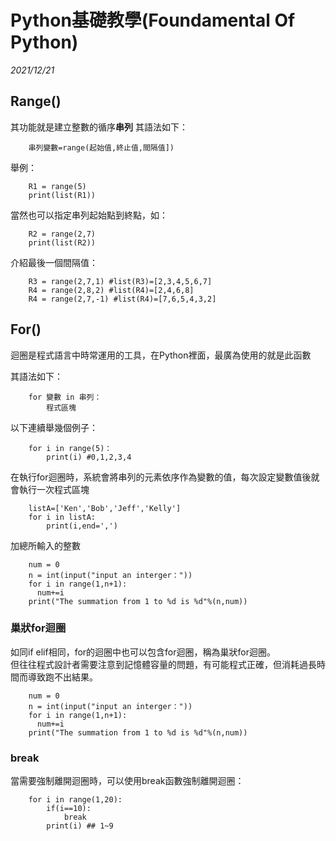 # Python基礎教學(Foundamental Of Python)

_2021/12/21_
## Range()
其功能就是建立整數的循序**串列**
其語法如下：
```python= 
    串列變數=range(起始值,終止值,間隔值])
```
舉例：
```python= 
    R1 = range(5)
    print(list(R1))
```
當然也可以指定串列起始點到終點，如：
```python= 
    R2 = range(2,7)
    print(list(R2))
```
介紹最後一個間隔值：
```python= 
    R3 = range(2,7,1) #list(R3)=[2,3,4,5,6,7] 
    R4 = range(2,8,2) #list(R4)=[2,4,6,8]
    R4 = range(2,7,-1) #list(R4)=[7,6,5,4,3,2]
```

## For()
迴圈是程式語言中時常運用的工具，在Python裡面，最廣為使用的就是此函數  

其語法如下：
```python= 
    for 變數 in 串列：
        程式區塊
```
以下連續舉幾個例子：
```python= 
    for i in range(5)：
        print(i) #0,1,2,3,4
```
在執行for迴圈時，系統會將串列的元素依序作為變數的值，每次設定變數值後就會執行一次程式區塊
```python= 
    listA=['Ken','Bob','Jeff','Kelly']
    for i in listA:
        print(i,end=',')
```
加總所輸入的整數
```python= 
    num = 0
    n = int(input("input an interger："))
    for i in range(1,n+1):
      num+=i
    print("The summation from 1 to %d is %d"%(n,num)) 
```
### 巢狀for迴圈
如同if elif相同，for的迴圈中也可以包含for迴圈，稱為巢狀for迴圈。  
但往往程式設計者需要注意到記憶體容量的問題，有可能程式正確，但消耗過長時間而導致跑不出結果。
```python= 
    num = 0
    n = int(input("input an interger："))
    for i in range(1,n+1):
      num+=i
    print("The summation from 1 to %d is %d"%(n,num)) 
```
### break
當需要強制離開迴圈時，可以使用break函數強制離開迴圈：
```python= 
    for i in range(1,20):
        if(i==10):
            break
        print(i) ## 1~9
```
